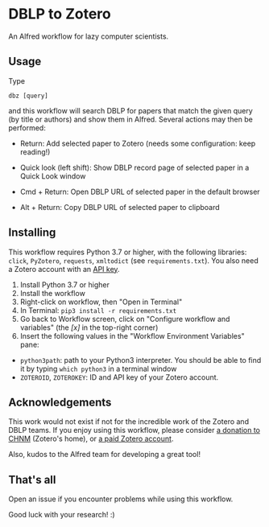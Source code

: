 # DBLP to Zotero

An Alfred workflow for lazy computer scientists.

## Usage

Type

    dbz [query]

and this workflow will search DBLP for papers that match the given query (by title or authors) and show them in Alfred. Several actions may then be performed:

* Return: Add selected paper to Zotero (needs some configuration: keep reading!)

* Quick look (left shift): Show DBLP record page of selected paper in a Quick Look window

* Cmd + Return: Open DBLP URL of selected paper in the default browser

* Alt + Return: Copy DBLP URL of selected paper to clipboard

## Installing

This workflow requires Python 3.7 or higher, with the following libraries: `click`, `PyZotero`, `requests`, `xmltodict` (see `requirements.txt`). You also need a Zotero account with an [API key](https://www.zotero.org/support/dev/web_api/v3/basics).

1. Install Python 3.7 or higher
2. Install the workflow
3. Right-click on workflow, then "Open in Terminal"
4. In Terminal: `pip3 install -r requirements.txt`
5. Go back to Workflow screen, click on "Configure workflow and variables" (the *[x]* in the top-right corner)
6. Insert the following values in the "Workflow Environment Variables" pane:
  * `python3path`: path to your Python3 interpreter. You should be able to find it by typing `which python3` in a terminal window
  * `ZOTEROID`, `ZOTEROKEY`: ID and API key of your Zotero account.

## Acknowledgements

This work would not exist if not for the incredible work of the Zotero and DBLP teams. If you enjoy using this workflow, please consider [a donation to CHNM](http://chnm.gmu.edu/donate/) (Zotero's home), or [a paid Zotero account](https://www.zotero.org/storage).

Also, kudos to the Alfred team for developing a great tool!

## That's all

Open an issue if you encounter problems while using this workflow.

Good luck with your research! :)
